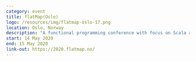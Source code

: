 ```yaml
---
category: event
title: flatMap(Oslo)
logo: /resources/img/flatmap-oslo-17.png
location: Oslo, Norway
description: "A functional programming conference with focus on Scala and the Java Virtual Machine"
start: 14 May 2020
end: 15 May 2020
link-out: https://2020.flatmap.no/
---
```

